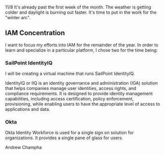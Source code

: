 11/8 It's already past the first week of the month. The weather is getting colder and daylight is burning out faster. It's time to put in the work for the "winter arc".

## IAM Concentration
I want to focus my efforts into IAM for the remainder of the year. In order to learn and specialize in a particular platform, I chose two for the time being:
### SailPoint IdentityIQ
I will be creating a virtual machine that runs SailPoint IdentityIQ. 

IdentityIQ or IIQ is an identity governance and administration (IGA) solution that helps companies manage user identities, access rights, and compliance requirements. It is designed to provide identity management capabilities, including access certification, policy enforcement, provisioning, while enabling users to have the appropriate level of access to applications and data.
### Okta
Okta Identity Workforce is used for a single sign on solution for organizations. It provides a single pane of glass for users.

Andrew Champha


